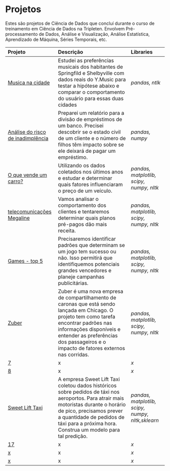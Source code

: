# Projetos 
Estes são projetos de Ciência de Dados que concluí durante o curso de treinamento em Ciência de Dados na Tripleten.
Envolvem Pré-processamento de Dados, Análise e Visualização, Análise Estatística, Aprendizado de Máquina, Séries Temporais, etc.

| Projeto               | Descrição                                                                                 | Libraries                      |
|:--------------------- |:------------------------------------------------------------------------------------------- |:------------------------------ |
|[Musica na cidade](https://github.com/IzabelaHammer/projetos_tripleten/blob/main/Projeto1)|Estudei as preferências musicais dos habitantes de Springfild e Shelbyville com dados reais do Y.Music para testar a hipótese abaixo e comparar o comportamento do usuário para essas duas cidades|*pandas, ntlk*|
|[Análise do risco de inadimplência](https://github.com/IzabelaHammer/projetos_tripleten/tree/main/Projeto2)|Preparei um relatório para a divisão de empréstimos de um banco. Precisei descobrir se o estado civil de um cliente e o número de filhos têm impacto sobre se ele deixará de pagar um empréstimo.|*pandas, numpy*|
|[O que vende um carro?](https://github.com/IzabelaHammer/projetos_tripleten/tree/main/Projeto3)|Utilizando os dados coletados nos últimos anos e estudar e determinar quais fatores influenciaram o preço de um veículo.|*pandas, matplotlib, scipy, numpy, nltk*|
|[telecomunicações Megaline](https://github.com/IzabelaHammer/projetos_tripleten/tree/main/Projeto4)|Vamos analisar o comportamento dos clientes e tentaremos determinar quais planos pré-pagos dão mais receita.|*pandas, matplotlib, scipy, numpy, nltk*|
|[Games - top 5](https://github.com/IzabelaHammer/projetos_tripleten/tree/main/Projeto5)| Precisaremos identificar padrões que determinam se um jogo tem sucesso ou não. Isso permitirá que identifiquemos potenciais grandes vencedores e planeje campanhas publicitárias.|*pandas, matplotlib, scipy, numpy, nltk*|
|[Zuber](https://github.com/IzabelaHammer/projetos_tripleten/tree/main/Projeto6)|Zuber é uma nova empresa de compartilhamento de caronas que está sendo lançada em Chicago. O projeto tem como tarefa encontrar padrões nas informações disponíveis e entender as preferências dos passageiros e o impacto de fatores externos nas corridas. |*pandas, matplotlib, scipy, numpy, nltk*|
|[7](x)|x|*x*|
|[8](x)|x|*x*|
|[Sweet Lift Taxi](https://github.com/IzabelaHammer/projetos_tripleten/blob/main/Projeto13/previsaoproximahorataxi.ipynb)|A empresa Sweet Lift Taxi coletou dados históricos sobre pedidos de táxi nos aeroportos. Para atrair mais motoristas durante o horário de pico, precisamos prever a quantidade de pedidos de táxi para a próxima hora. Construa um modelo para tal predição.|*pandas, matplotlib, scipy, numpy, nltk,sklearn*|
|[17](x)|x|*x*|
|[x](x)|x|*x*|
|[x](x)|x|*x*|
